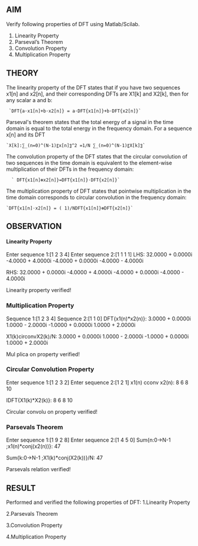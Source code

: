 ## AIM

Verify following properties of DFT using Matlab/Scilab.
1.	Linearity Property 
2.	Parseval’s Theorem
3.	Convolution Property
4.	Multiplication Property

## THEORY
The linearity property of the DFT states that if you have two sequences x1[n] and x2[n], and their corresponding DFTs are X1[k] and X2[k], then for any scalar a and b:

     `DFT{a⋅x1[n]+b⋅x2[n]} = a⋅DFT{x1[n]}+b⋅DFT{x2[n]}`

Parseval's theorem states that the total energy of a signal in the time domain is equal to the total energy in the frequency domain. For a sequence x[n] and its DFT 

    `X[k]:∑_(n=0)^(N-1)〖x[n]〗^2 =1/N ∑_(n=0)^(N-1)〖X[k]〗`
    

The convolution property of the DFT states that the circular convolution of two sequences in the time domain is equivalent to the element-wise multiplication of their DFTs in the frequency domain:

      ` DFT{x1[n]⊛x2[n]}=DFT{x1[n]}⋅DFT{x2[n]}`

The multiplication property of DFT states that pointwise multiplication in the time domain corresponds to circular convolution in the frequency domain:
    
    `DFT{x1[n]⋅x2[n]} = ( 1)/NDFT{x1[n]}⊛DFT{x2[n]}`

## OBSERVATION
#### Linearity Property
Enter sequence 1:[1 2 3 4] 
Enter sequence 2:[1 1 1 1] 
LHS: 
  32.0000 + 0.0000i  -4.0000 + 4.0000i  -4.0000 + 0.0000i  -4.0000 - 4.0000i 
 
RHS: 
  32.0000 + 0.0000i  -4.0000 + 4.0000i  -4.0000 + 0.0000i  -4.0000 - 4.0000i 
 
Linearity property verified!

### Multiplication Property
Sequence 1:[1 2 3 4] 
Sequence 2:[1 1 0] 
DFT{x1(n)*x2(n)}: 
   3.0000 + 0.0000i   1.0000 - 2.0000i  -1.0000 + 0.0000i   1.0000 + 2.0000i 
 
X1(k)circonvX2(k)/N: 
   3.0000 + 0.0000i   1.0000 - 2.0000i  -1.0000 + 0.0000i   1.0000 + 2.0000i 
 
Mul plica on property verified! 

### Circular Convolution Property
Enter sequence 1:[1 2 3 2] 
Enter sequence 2:[1 2 1] 
x1(n) cconv x2(n): 
     8     6     8    10 
 
IDFT{X1(k)*X2(k)}: 
     8     6     8    10 
 
Circular convolu on property verified!

### Parsevals Theorem
Enter sequence 1:[1 9 2 8] 
Enter sequence 2:[1 4 5 0] 
Sum{n:0->N-1 ;x1(n)*conj(x2(n))}: 
    47 
 
Sum{k:0->N-1 ;X1(k)*conj(X2(k))}/N: 
    47 
 
Parsevals relation verified!

## RESULT

Performed and verified the following properties of DFT:
1.Linearity Property

2.Parsevals Theorem

3.Convolution Property

4.Multiplication Property
 
